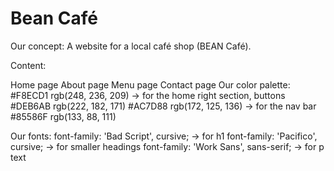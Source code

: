 # Bean Café

Our concept: A website for a local café shop (BEAN Café).

Content:

Home page
About page
Menu page
Contact page
Our color palette: #F8ECD1 rgb(248, 236, 209) -> for the home right section, buttons #DEB6AB rgb(222, 182, 171) #AC7D88 rgb(172, 125, 136) -> for the nav bar #85586F rgb(133, 88, 111)

Our fonts: font-family: 'Bad Script', cursive; -> for h1 font-family: 'Pacifico', cursive; -> for smaller headings font-family: 'Work Sans', sans-serif; -> for p text
